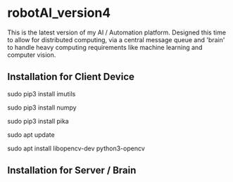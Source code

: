 # robotAI_version4
This is the latest version of my AI / Automation platform. Designed this time to allow for distributed computing, via a central message queue and 'brain' to handle heavy computing requirements like machine learning and computer vision.

Installation for Client Device
------------------------------
sudo pip3 install imutils

sudo pip3 install numpy

sudo pip3 install pika

sudo apt update

sudo apt install libopencv-dev python3-opencv





Installation for Server / Brain
-------------------------------

